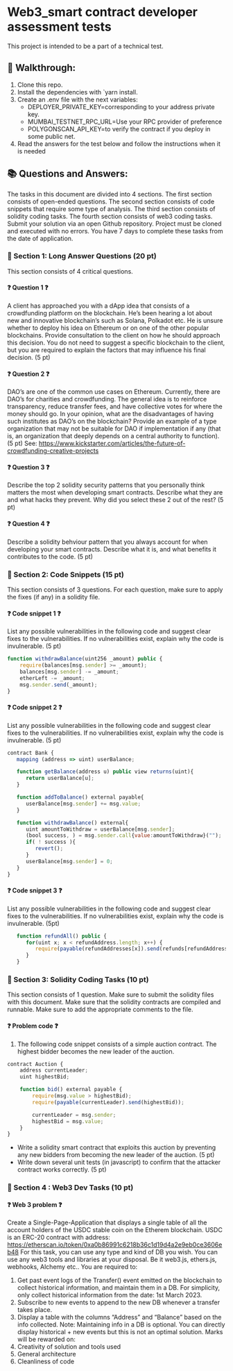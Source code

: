 # Web3_smart contract developer assessment tests
This project is intended to be a part of a technical test. <br/>

## :rocket: Walkthrough: 

1. Clone this repo.
3. Install the dependencies with  `yarn install.
4. Create an .env file with the next variables: 
    + DEPLOYER_PRIVATE_KEY=corresponding to your address private key.
    + MUMBAI_TESTNET_RPC_URL=Use your RPC provider of preference
    + POLYGONSCAN_API_KEY=to verify the contract if you deploy in some public net.
5. Read the answers for the test below and follow the instructions when it is needed

## :books: Questions and Answers: 

The tasks in this document are divided into 4 sections. The first section consists of open-ended
questions. The second section consists of code snippets that require some type of analysis. The
third section consists of solidity coding tasks. The fourth section consists of web3 coding tasks.
Submit your solution via an open Github repository. Project must be cloned and executed with
no errors. You have 7 days to complete these tasks from the date of application.

### :open_book: Section 1: Long Answer Questions (20 pt)

This section consists of 4 critical questions.

#### :question: Question 1 :question:

A client has approached you with a dApp idea that consists of a crowdfunding platform
on the blockchain. He’s been hearing a lot about new and innovative blockchain’s such
as Solana, Polkadot etc. He is unsure whether to deploy his idea on Ethereum or on one
of the other popular blockchains. Provide consultation to the client on how he should
approach this decision. You do not need to suggest a specific blockchain to the client,
but you are required to explain the factors that may influence his final decision. (5 pt)

#### :question: Question 2 :question:

DAO’s are one of the common use cases on Ethereum. Currently, there are DAO’s for
charities and crowdfunding. The general idea is to reinforce transparency, reduce
transfer fees, and have collective votes for where the money should go. In your opinion,
what are the disadvantages of having such institutes as DAO’s on the blockchain?
Provide an example of a type organization that may not be suitable for DAO if
implementation if any (that is, an organization that deeply depends on a central authority
to function). (5 pt)
See: https://www.kickstarter.com/articles/the-future-of-crowdfunding-creative-projects

#### :question: Question 3 :question:

Describe the top 2 solidity security patterns that you personally think matters the most
when developing smart contracts. Describe what they are and what hacks they prevent.
Why did you select these 2 out of the rest? (5 pt)

#### :question: Question 4 :question:

Describe a solidity behviour pattern that you always account for when developing your
smart contracts. Describe what it is, and what benefits it contributes to the code. (5 pt)

### :open_book: Section 2: Code Snippets (15 pt)

This section consists of 3 questions. For each question, make sure to apply the fixes (if any)
in a solidity file.

#### :question: Code snippet 1 :question:

List any possible vulnerabilities in the following code and suggest clear fixes to the vulnerabilities. If no vulnerabilities exist, explain why the code is invulnerable. (5 pt)

```javascript
function withdrawBalance(uint256 _amount) public {
    require(balances[msg.sender] >= _amount);
    balances[msg.sender] -= _amount;
    etherLeft -= _amount;
    msg.sender.send(_amount);
}
```
#### :question: Code snippet 2 :question:

List any possible vulnerabilities in the following code and suggest clear fixes to the vulnerabilities.
If no vulnerabilities exist, explain why the code is invulnerable. (5 pt)

```javascript
contract Bank {
   mapping (address => uint) userBalance;

   function getBalance(address u) public view returns(uint){
      return userBalance[u];
   }

   function addToBalance() external payable{
      userBalance[msg.sender] += msg.value;
   }

   function withdrawBalance() external{
      uint amountToWithdraw = userBalance[msg.sender];
      (bool success, ) = msg.sender.call{value:amountToWithdraw}("");
      if( ! success ){
         revert();
      }
      userBalance[msg.sender] = 0;
   }
}
```

#### :question: Code snippet 3 :question:

List any possible vulnerabilities in the following code and suggest clear fixes to the vulnerabilities.
If no vulnerabilities exist, explain why the code is invulnerable. (5pt)

```javascript
   function refundAll() public {
      for(uint x; x < refundAddress.length; x++) {
         require(payable(refundAddresses[x]).send(refunds[refundAddresses[x]]));
      }
   }
```

### :open_book: Section 3: Solidity Coding Tasks (10 pt)

This section consists of 1 question. Make sure to submit the solidity files with this document.
Make sure that the solidity contracts are compiled and runnable. Make sure to add the
appropriate comments to the file.

#### :question: Problem code :question:

1. The following code snippet consists of a simple auction contract. The highest bidder
   becomes the new leader of the auction.

```javascript
contract Auction {
    address currentLeader;
    uint highestBid;

    function bid() external payable {
        require(msg.value > highestBid);
        require(payable(currentLeader).send(highestBid));

        currentLeader = msg.sender;
        highestBid = msg.value;
    }
}
```

-   Write a solidity smart contract that exploits this auction by preventing any new
    bidders from becoming the new leader of the auction. (5 pt)
-   Write down several unit tests (in javascript) to confirm that the attacker contract
    works correctly. (5 pt)

### :open_book: Section 4 : Web3 Dev Tasks (10 pt)

#### :question: Web 3 problem :question:

Create a Single-Page-Application that displays a single table of all the account holders of the
USDC stable coin on the Etherem blockchain. USDC is an ERC-20 contract with address:
https://etherscan.io/token/0xa0b86991c6218b36c1d19d4a2e9eb0ce3606eb48
For this task, you can use any type and kind of DB you wish. You can use any web3 tools and
libraries at your disposal. Be it web3.js, ethers.js, webhooks, Alchemy etc..
You are required to:

1. Get past event logs of the Transfer() event emitted on the blockchain to collect historical
   information, and maintain them in a DB. For simplicity, only collect historical
   information from the date: 1st March 2023.
2. Subscribe to new events to append to the new DB whenever a transfer takes place.
3. Display a table with the columns “Address” and “Balance” based on the info collected.
   Note: Maintaining info in a DB is optional. You can directly display historical + new events but
   this is not an optimal solution.
   Marks will be rewarded on:
4. Creativity of solution and tools used
5. General architecture
6. Cleanliness of code
